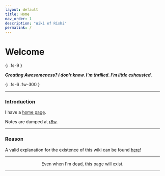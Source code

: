 ```yaml
---
layout: default
title: Home
nav_order: 1
description: "Wiki of Rishi"
permalink: /
---
```


# Welcome
{: .fs-9 }

__*Creating Awesomeness? I don't know. I'm thrilled. I'm little exhausted.*__

{: .fs-6 .fw-300 }

---

### Introduction

I have a [home page](https://rishi.ml).

Notes are dumped at [r8w](https://r8w.github.io/notes/).

---

### Reason

A valid explanation for the existence of this wiki can be found [here](https://rishi.ml/2020/wiki/)!

---

<p align="center">Even when I'm dead, this page will exist.</p>

---
